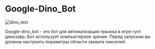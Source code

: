 # Google-Dino_Bot

![dino_test](https://user-images.githubusercontent.com/64311703/87701407-75dab000-c787-11ea-8ce4-dd83ad1ffc09.jpg)

Google-dino_bot - это бот для автоматизации прыжка в игре гугл динозавр. Бот использует компьютерное зрение. 
Перед запуском вы должны настроить пораметры области захвата пикселей.
